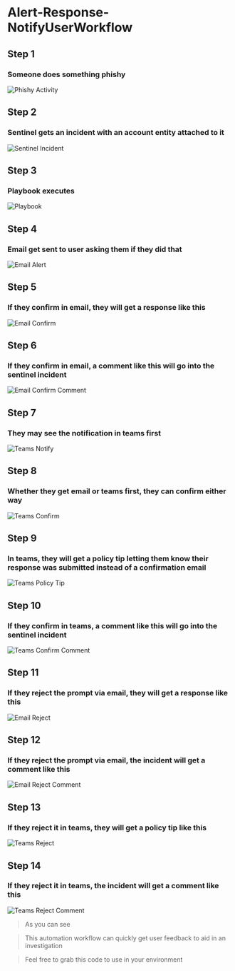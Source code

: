 # Alert-Response-NotifyUserWorkflow

## Step 1
### Someone does something phishy
![Phishy Activity](https://github.com/markdconnelly/MicrosoftSentinelAutomation/blob/main/AlertResponse-NotifyUserWorkflow/01-MaliciousActivity.png)

## Step 2
### Sentinel gets an incident with an account entity attached to it
![Sentinel Incident](https://github.com/markdconnelly/MicrosoftSentinelAutomation/blob/main/AlertResponse-NotifyUserWorkflow/02-Sentinel-IncidentWithAccount-Triggered.png)

## Step 3
### Playbook executes
![Playbook](https://github.com/markdconnelly/MicrosoftSentinelAutomation/blob/main/AlertResponse-NotifyUserWorkflow/03-Sentinel-RunPlaybook.png)

## Step 4
### Email get sent to user asking them if they did that
![Email Alert](https://github.com/markdconnelly/MicrosoftSentinelAutomation/blob/main/AlertResponse-NotifyUserWorkflow/04-Email-AlertNotification.png)

## Step 5
### If they confirm in email, they will get a response like this
![Email Confirm](https://github.com/markdconnelly/MicrosoftSentinelAutomation/blob/main/AlertResponse-NotifyUserWorkflow/05-Email-ActivityConfirmed.png)

## Step 6
### If they confirm in email, a comment like this will go into the sentinel incident
![Email Confirm Comment](https://github.com/markdconnelly/MicrosoftSentinelAutomation/blob/main/AlertResponse-NotifyUserWorkflow/06-Email-SentinelComment-ConfirmedActivity.png)

## Step 7
### They may see the notification in teams first
![Teams Notify](https://github.com/markdconnelly/MicrosoftSentinelAutomation/blob/main/AlertResponse-NotifyUserWorkflow/07-Teams-AlertNotification.png)

## Step 8
### Whether they get email or teams first, they can confirm either way
![Teams Confirm](https://github.com/markdconnelly/MicrosoftSentinelAutomation/blob/main/AlertResponse-NotifyUserWorkflow/08-Teams-ActivityConfirmed.png)

## Step 9
### In teams, they will get a policy tip letting them know their response was submitted instead of a confirmation email
![Teams Policy Tip](https://github.com/markdconnelly/MicrosoftSentinelAutomation/blob/main/AlertResponse-NotifyUserWorkflow/09-Teams-Alert%20Notification-PolicyTip.png)

## Step 10
### If they confirm in teams, a comment like this will go into the sentinel incident
![Teams Confirm Comment](http://url/to/img.png)

## Step 11
### If they reject the prompt via email, they will get a response like this
![Email Reject](https://github.com/markdconnelly/MicrosoftSentinelAutomation/blob/main/AlertResponse-NotifyUserWorkflow/11-Email-ActivityRejected.png)

## Step 12
### If they reject the prompt via email, the incident will get a comment like this
![Email Reject Comment](https://github.com/markdconnelly/MicrosoftSentinelAutomation/blob/main/AlertResponse-NotifyUserWorkflow/12-Email-SentinelComment-RejectedActivity.png)

## Step 13
### If they reject it in teams, they will get a policy tip like this
![Teams Reject](https://github.com/markdconnelly/MicrosoftSentinelAutomation/blob/main/AlertResponse-NotifyUserWorkflow/13-Teams-ActivityRejected.png)

## Step 14
### If they reject it in teams, the incident will get a comment like this
![Teams Reject Comment](https://github.com/markdconnelly/MicrosoftSentinelAutomation/blob/main/AlertResponse-NotifyUserWorkflow/14-Teams-SentinelComment-ActivityRejected.png)

> As you can see

> This automation workflow can quickly get user feedback to aid in an investigation

> Feel free to grab this code to use in your environment 